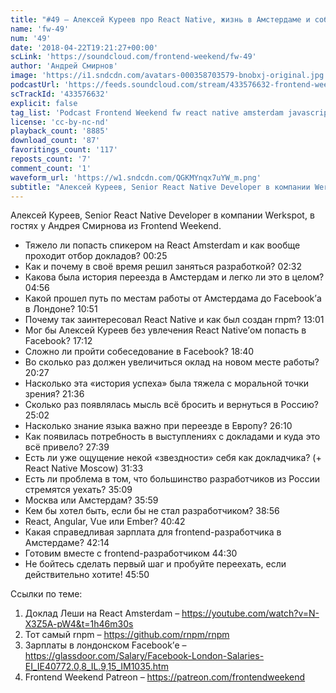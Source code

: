 ```yaml
---
title: "#49 – Алексей Куреев про React Native, жизнь в Амстердаме и собеседование в Facebook"
name: 'fw-49'
num: '49'
date: '2018-04-22T19:21:27+00:00'
scLink: 'https://soundcloud.com/frontend-weekend/fw-49'
author: 'Андрей Смирнов'
image: 'https://i1.sndcdn.com/avatars-000358703579-bnobxj-original.jpg'
podcastUrl: 'https://feeds.soundcloud.com/stream/433576632-frontend-weekend-fw-49.m4a'
scTrackId: '433576632'
explicit: false
tag_list: 'Podcast Frontend Weekend fw react native amsterdam javascript'
license: 'cc-by-nc-nd'
playback_count: '8885'
download_count: '87'
favoritings_count: '117'
reposts_count: '7'
comment_count: '1'
waveform_url: 'https://w1.sndcdn.com/QGKMYnqx7uYW_m.png'
subtitle: "Алексей Куреев, Senior React Native Developer в компании Werkspot, в гостях у Андрея Смирнова из Frontend Weekend. "
---
```

Алексей Куреев, Senior React Native Developer в компании Werkspot, в гостях у Андрея Смирнова из Frontend Weekend. 

- Тяжело ли попасть спикером на React Amsterdam и как вообще проходит отбор докладов? <timecode sec="25">00:25</timecode>
- Как и почему в своё время решил заняться разработкой? <timecode sec="152">02:32</timecode>
- Какова была история переезда в Амстердам и легко ли это в целом? <timecode sec="296">04:56</timecode>
- Какой прошел путь по местам работы от Амстердама до Facebook’а в Лондоне? <timecode sec="651">10:51</timecode>
- Почему так заинтересовал React Native и как был создан rnpm? <timecode sec="781">13:01</timecode>
- Мог бы Алексей Куреев без увлечения React Native’ом попасть в Facebook? <timecode sec="1032">17:12</timecode>
- Сложно ли пройти собеседование в Facebook? <timecode sec="1120">18:40</timecode>
- Во сколько раз должен увеличиться оклад на новом месте работы? <timecode sec="1227">20:27</timecode>
- Насколько эта «история успеха» была тяжела с моральной точки зрения? <timecode sec="1296">21:36</timecode>
- Сколько раз появлялась мысль всё бросить и вернуться в Россию? <timecode sec="1502">25:02</timecode>
- Насколько знание языка важно при переезде в Европу? <timecode sec="1570">26:10</timecode>
- Как появилась потребность в выступлениях с докладами и куда это всё привело? <timecode sec="1659">27:39</timecode>
- Есть ли уже ощущение некой «звездности» себя как докладчика? (+ React Native Moscow) <timecode sec="1893">31:33</timecode>
- Есть ли проблема в том, что большинство разработчиков из России стремятся уехать? <timecode sec="2109">35:09</timecode>
- Москва или Амстердам? <timecode sec="2159">35:59</timecode>
- Кем бы хотел быть, если бы не стал разработчиком? <timecode sec="2336">38:56</timecode>
- React, Angular, Vue или Ember? <timecode sec="2442">40:42</timecode>
- Какая справедливая зарплата для frontend-разработчика в Амстердаме? <timecode sec="2534">42:14</timecode>
- Готовим вместе с frontend-разработчиком <timecode sec="2670">44:30</timecode>
- Не бойтесь сделать первый шаг и пробуйте переехать, если действительно хотите! <timecode sec="2750">45:50</timecode>

Ссылки по теме:
1) Доклад Леши на React Amsterdam – https://youtube.com/watch?v=N-X3Z5A-pW4&t=1h46m30s
2) Тот самый rnpm  – https://github.com/rnpm/rnpm
3) Зарплаты в лондонском Facebook’е – https://glassdoor.com/Salary/Facebook-London-Salaries-EI_IE40772.0,8_IL.9,15_IM1035.htm
4) Frontend Weekend Patreon – https://patreon.com/frontendweekend